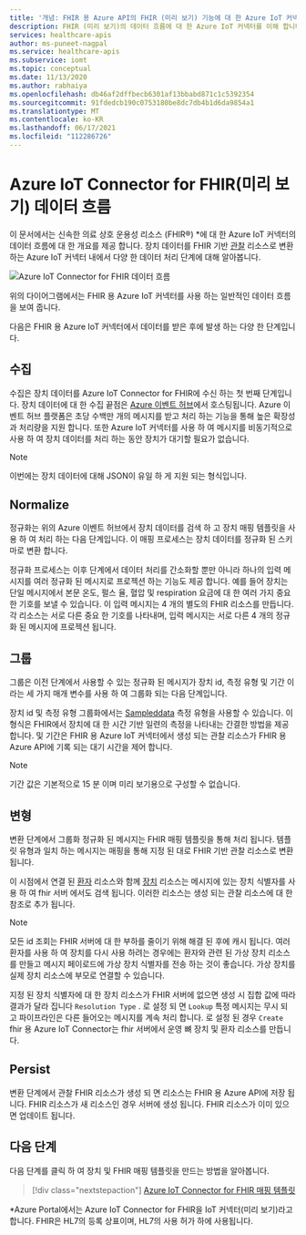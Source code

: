 ```yaml
---
title: '개념: FHIR 용 Azure API의 FHIR (미리 보기) 기능에 대 한 Azure IoT 커넥터의 데이터 흐름'
description: FHIR (미리 보기)의 데이터 흐름에 대 한 Azure IoT 커넥터를 이해 합니다. FHIR 용 azure IoT 커넥터 (미리 보기) 수집는 FHIR 용 Azure API에 IoMT 데이터를 표준화 하 고, 그룹을 변환 하 고, 유지 합니다.
services: healthcare-apis
author: ms-puneet-nagpal
ms.service: healthcare-apis
ms.subservice: iomt
ms.topic: conceptual
ms.date: 11/13/2020
ms.author: rabhaiya
ms.openlocfilehash: db46af2dffbecb6301af13bbabd871c1c5392354
ms.sourcegitcommit: 91fdedcb190c0753180be8dc7db4b1d6da9854a1
ms.translationtype: MT
ms.contentlocale: ko-KR
ms.lasthandoff: 06/17/2021
ms.locfileid: "112286726"
---
```

# <a name="azure-iot-connector-for-fhir-preview-data-flow"></a>Azure IoT Connector for FHIR(미리 보기) 데이터 흐름

이 문서에서는 신속한 의료 상호 운용성 리소스 (FHIR&#174;) *에 대 한 Azure IoT 커넥터의 데이터 흐름에 대 한 개요를 제공 합니다. 장치 데이터를 FHIR 기반 [관찰](https://www.hl7.org/fhir/observation.html) 리소스로 변환 하는 Azure IoT 커넥터 내에서 다양 한 데이터 처리 단계에 대해 알아봅니다.

![Azure IoT Connector for FHIR 데이터 흐름](media/concepts-iot-data-flow/iot-connector-data-flow.png)

위의 다이어그램에서는 FHIR 용 Azure IoT 커넥터를 사용 하는 일반적인 데이터 흐름을 보여 줍니다. 

다음은 FHIR 용 Azure IoT 커넥터에서 데이터를 받은 후에 발생 하는 다양 한 단계입니다.

## <a name="ingest"></a>수집
수집은 장치 데이터를 Azure IoT Connector for FHIR에 수신 하는 첫 번째 단계입니다. 장치 데이터에 대 한 수집 끝점은 [Azure 이벤트 허브](../../event-hubs/index.yml)에서 호스팅됩니다. Azure 이벤트 허브 플랫폼은 초당 수백만 개의 메시지를 받고 처리 하는 기능을 통해 높은 확장성과 처리량을 지원 합니다. 또한 Azure IoT 커넥터를 사용 하 여 메시지를 비동기적으로 사용 하 여 장치 데이터를 처리 하는 동안 장치가 대기할 필요가 없습니다.

> [!NOTE]
> 이번에는 장치 데이터에 대해 JSON이 유일 하 게 지원 되는 형식입니다.

## <a name="normalize"></a>Normalize
정규화는 위의 Azure 이벤트 허브에서 장치 데이터를 검색 하 고 장치 매핑 템플릿을 사용 하 여 처리 하는 다음 단계입니다. 이 매핑 프로세스는 장치 데이터를 정규화 된 스키마로 변환 합니다. 

정규화 프로세스는 이후 단계에서 데이터 처리를 간소화할 뿐만 아니라 하나의 입력 메시지를 여러 정규화 된 메시지로 프로젝션 하는 기능도 제공 합니다. 예를 들어 장치는 단일 메시지에서 본문 온도, 펄스 율, 혈압 및 respiration 요금에 대 한 여러 가지 중요 한 기호를 보낼 수 있습니다. 이 입력 메시지는 4 개의 별도의 FHIR 리소스를 만듭니다. 각 리소스는 서로 다른 중요 한 기호를 나타내며, 입력 메시지는 서로 다른 4 개의 정규화 된 메시지에 프로젝션 됩니다.

## <a name="group"></a>그룹
그룹은 이전 단계에서 사용할 수 있는 정규화 된 메시지가 장치 id, 측정 유형 및 기간 이라는 세 가지 매개 변수를 사용 하 여 그룹화 되는 다음 단계입니다.

장치 id 및 측정 유형 그룹화에서는 [Sampleddata](https://www.hl7.org/fhir/datatypes.html#SampledData) 측정 유형을 사용할 수 있습니다. 이 형식은 FHIR에서 장치에 대 한 시간 기반 일련의 측정을 나타내는 간결한 방법을 제공 합니다. 및 기간은 FHIR 용 Azure IoT 커넥터에서 생성 되는 관찰 리소스가 FHIR 용 Azure API에 기록 되는 대기 시간을 제어 합니다.

> [!NOTE]
> 기간 값은 기본적으로 15 분 이며 미리 보기용으로 구성할 수 없습니다.

## <a name="transform"></a>변형
변환 단계에서 그룹화 정규화 된 메시지는 FHIR 매핑 템플릿을 통해 처리 됩니다. 템플릿 유형과 일치 하는 메시지는 매핑을 통해 지정 된 대로 FHIR 기반 관찰 리소스로 변환 됩니다.

이 시점에서 연결 된 [환자](https://www.hl7.org/fhir/patient.html) 리소스와 함께 [장치](https://www.hl7.org/fhir/device.html) 리소스는 메시지에 있는 장치 식별자를 사용 하 여 fhir 서버 에서도 검색 됩니다. 이러한 리소스는 생성 되는 관찰 리소스에 대 한 참조로 추가 됩니다.

> [!NOTE]
> 모든 id 조회는 FHIR 서버에 대 한 부하를 줄이기 위해 해결 된 후에 캐시 됩니다. 여러 환자를 사용 하 여 장치를 다시 사용 하려는 경우에는 환자와 관련 된 가상 장치 리소스를 만들고 메시지 페이로드에 가상 장치 식별자를 전송 하는 것이 좋습니다. 가상 장치를 실제 장치 리소스에 부모로 연결할 수 있습니다.

지정 된 장치 식별자에 대 한 장치 리소스가 FHIR 서버에 없으면 생성 시 집합 값에 따라 결과가 달라 집니다 `Resolution Type` . 로 설정 되 면 `Lookup` 특정 메시지는 무시 되 고 파이프라인은 다른 들어오는 메시지를 계속 처리 합니다. 로 설정 된 경우 `Create` fhir 용 Azure IoT Connector는 fhir 서버에서 운영 뼈 장치 및 환자 리소스를 만듭니다.  

## <a name="persist"></a>Persist
변환 단계에서 관찰 FHIR 리소스가 생성 되 면 리소스는 FHIR 용 Azure API에 저장 됩니다. FHIR 리소스가 새 리소스인 경우 서버에 생성 됩니다. FHIR 리소스가 이미 있으면 업데이트 됩니다.

## <a name="next-steps"></a>다음 단계

다음 단계를 클릭 하 여 장치 및 FHIR 매핑 템플릿을 만드는 방법을 알아봅니다.

>[!div class="nextstepaction"]
>[Azure IoT Connector for FHIR 매핑 템플릿](iot-mapping-templates.md)

*Azure Portal에서는 Azure IoT Connector for FHIR을 IoT 커넥터(미리 보기)라고 합니다. FHIR은 HL7의 등록 상표이며, HL7의 사용 허가 하에 사용됩니다. 